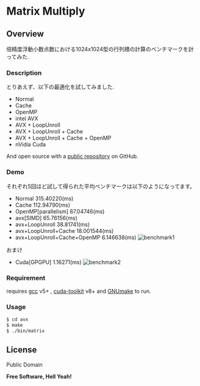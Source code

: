 # Matrix Multiply

## Overview
倍精度浮動小数点数における1024x1024型の行列積の計算のベンチマークを計ってみた.

### Description

とりあえず、以下の最適化を試してみました.

* Normal
* Cache
* OpenMP
* intel AVX
* AVX + LoopUnroll
* AVX + LoopUnroll + Cache
* AVX + LoopUnroll + Cache + OpenMP
* nVidia Cuda


And open source with a [public repository][mnrn] on GitHub.

### Demo

それぞれ5回ほど試して得られた平均ベンチマークは以下のようになってます。

* Normal     315.40220(ms)
* Cache      112.94790(ms)
* OpenMP[parallelism]  87.04746(ms)
* avx[SIMD]   65.76156(ms)
* avx+LoopUnroll 38.81741(ms)
* avx+LoopUnroll+Cache 18.001544(ms)
* avx+LoopUnroll+Cache+OpenMP 6.146638(ms)
![benchmark1](https://github.com/mnrn/dgemm/blob/master/data/benchmark.png)

おまけ
* Cuda[GPGPU]     1.16271(ms)
![benchmark2](https://github.com/mnrn/dgemm/blob/master/data/benchmark2.png)

### Requirement

requires [gcc](https://gcc.gnu.org/) v5+ ,  [cuda-toolkit](https://developer.nvidia.com/cuda-toolkit) v8+ and [GNUmake](https://www.gnu.org/software/make/) to run.


### Usage

```sh
$ cd avx
$ make
$ ./bin/matrix
```

License
----

Public Domain


**Free Software, Hell Yeah!**

[//]: # (These are reference links used in the body of this note and get stripped out when the markdown processor does its job. There is no need to format nicely because it shouldn't be seen. Thanks SO - http://stackoverflow.com/questions/4823468/store-comments-in-markdown-syntax)


   [mnrn]: <https://github.com/mnrn/dgemm>
   
   [gcc]: <https://gcc.gnu.org/>
   [cuda-toolkit]: <https://developer.nvidia.com/cuda-toolkit>
   [GNUmake]: <https://www.gnu.org/software/make/>

